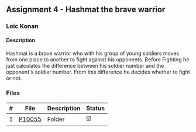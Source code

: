 ## Assignment 4 - Hashmat the brave warrior

### Loic Konan

#### Description

Hashmat is a brave warrior who with his group of young soldiers moves from one place to another to
fight against his opponents. Before Fighting he just calculates the difference between his
soldier number and the opponent's soldier number. From this difference he decides whether to fight or
not.

### Files

|   #   | File               | Description | Status                  |
| :---: | ------------------ | ----------- | ----------------------- |
|   1   | [P10055](./P10055) | Folder      | :ballot_box_with_check: |
